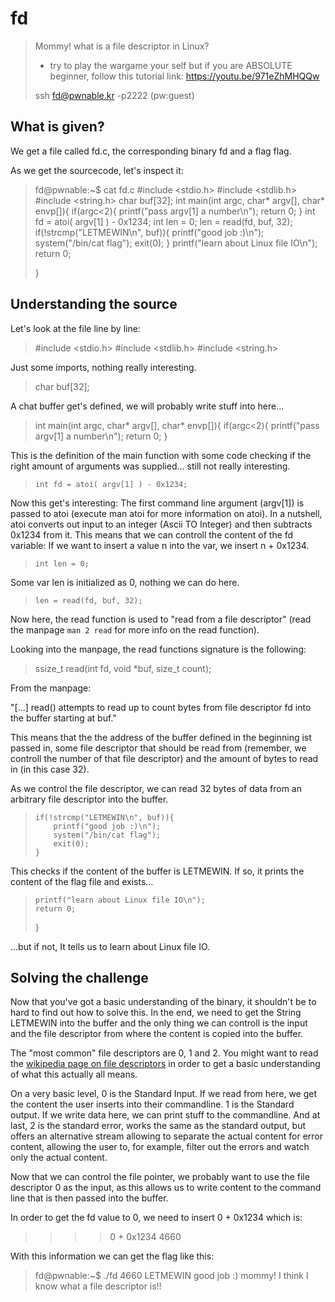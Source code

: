 # fd

> Mommy! what is a file descriptor in Linux?
> 
> * try to play the wargame your self but if you are ABSOLUTE beginner, follow this tutorial link:
> https://youtu.be/971eZhMHQQw
> 
> ssh fd@pwnable.kr -p2222 (pw:guest)

## What is given?

We get a file called fd.c, the corresponding binary fd and a flag flag.

As we get the sourcecode, let's inspect it:


> fd@pwnable:~$ cat fd.c
> #include <stdio.h>
> #include <stdlib.h>
> #include <string.h>
> char buf[32];
> int main(int argc, char* argv[], char* envp[]){
>     if(argc<2){
>         printf("pass argv[1] a number\n");
>         return 0;
>     }
>     int fd = atoi( argv[1] ) - 0x1234;
>     int len = 0;
>     len = read(fd, buf, 32);
>     if(!strcmp("LETMEWIN\n", buf)){
>         printf("good job :)\n");
>         system("/bin/cat flag");
>         exit(0);
>     }
>     printf("learn about Linux file IO\n");
>     return 0;
> 
> }


## Understanding the source

Let's look at the file line by line:


> #include <stdio.h>
> #include <stdlib.h>
> #include <string.h>


Just some imports, nothing really interesting.


> char buf[32];


A chat buffer get's defined, we will probably write stuff into here...


> int main(int argc, char* argv[], char* envp[]){
>     if(argc<2){
>         printf("pass argv[1] a number\n");
>         return 0;
>     }


This is the definition of the main function with some code checking if the right amount of arguments was supplied... still not really interesting.


>     int fd = atoi( argv[1] ) - 0x1234;


Now this get's interesting: The first command line argument (argv[1]) is passed to atoi (execute man atoi for more information on atoi). In a nutshell, atoi converts out input to an integer (Ascii TO Integer) and then subtracts 0x1234 from it. This means that we can controll the content of the fd variable: If we want to insert a value n into the var, we insert n + 0x1234.


>     int len = 0;


Some var len is initialized as 0, nothing we can do here.


>     len = read(fd, buf, 32);


Now here, the read function is used to "read from a file descriptor" (read the manpage `man 2 read` for more info on the read function).

Looking into the manpage, the read functions signature is the following:


> ssize_t read(int fd, void *buf, size_t count);


From the manpage:

"[...] read() attempts to read up to count bytes from file descriptor fd into the buffer starting at buf."

This means that the the address of the buffer defined in the beginning ist passed in, some file descriptor that should be read from (remember, we controll the number of that file descriptor) and the amount of bytes to read in (in this case 32).

As we control the file descriptor, we can read 32 bytes of data from an arbitrary file descriptor into the buffer.


>     if(!strcmp("LETMEWIN\n", buf)){
>         printf("good job :)\n");
>         system("/bin/cat flag");
>         exit(0);
>     }


This checks if the content of the buffer is LETMEWIN. If so, it prints the content of the flag file and exists...


>     printf("learn about Linux file IO\n");
>     return 0;
> 
> }


...but if not, It tells us to learn about Linux file IO.


## Solving the challenge

Now that you've got a basic understanding of the binary, it shouldn't be to hard to find out how to solve this. In the end, we need to get the String LETMEWIN into the buffer and the only thing we can controll is the input and the file descriptor from where the content is copied into the buffer.

The "most common" file descriptors are 0, 1 and 2. You might want to read the [wikipedia page on file descriptors](https://en.wikipedia.org/wiki/File_descriptor) in order to get a basic understanding of what this actually all means.

On a very basic level, 0 is the Standard Input. If we read from here, we get the content the user inserts into their commandline. 1 is the Standard output. If we write data here, we can print stuff to the commandline. And at last, 2 is the standard error, works the same as the standard output, but offers an alternative stream allowing to separate the actual content for error content, allowing the user to, for example, filter out the errors and watch only the actual content.

Now that we can control the file pointer, we probably want to use the file descriptor 0 as the input, as this allows us to write content to the command line that is then passed into the buffer.

In order to get the fd value to 0, we need to insert 0 + 0x1234 which is:


> >>> 0 + 0x1234
> 4660


With this information we can get the flag like this:


> fd@pwnable:~$ ./fd 4660
> LETMEWIN
> good job :)
> mommy! I think I know what a file descriptor is!!